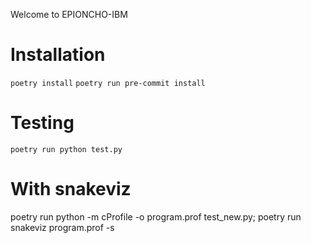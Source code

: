 Welcome to EPIONCHO-IBM

# Installation

`poetry install`
`poetry run pre-commit install`

# Testing

`poetry run python test.py`

# With snakeviz
poetry run python -m cProfile -o program.prof test_new.py; poetry run snakeviz program.prof -s

